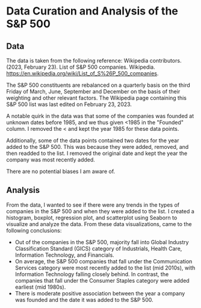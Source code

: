 # Data Curation and Analysis of the S&P 500

## Data
The data is taken from the following reference: Wikipedia contributors. (2023, February 23). List of S&P 500 companies. Wikipedia. https://en.wikipedia.org/wiki/List_of_S%26P_500_companies.

The S&P 500 constituents are rebalanced on a quarterly basis on the third Friday of March, June, September and December on the basis of their weighting and other relevant factors. The Wikipedia page containing this S&P 500 list was last edited on February 23, 2023.

A notable quirk in the data was that some of the companies was founded at unknown dates before 1985, and we thus given <1985 in the "Founded" column. I removed the < and kept the year 1985 for these data points. 

Additionally, some of the data points contained two dates for the year added to the S&P 500. This was because they were added, removed, and then readded to the list. I removed the original date and kept the year the company was most recently added.

There are no potential biases I am aware of. 

## Analysis
From the data, I wanted to see if there were any trends in the types of companies in the S&P 500 and when they were added to the list. I created a histogram, boxplot, regression plot, and scatterplot using Seaborn to visualize and analyze the data. From these data visualizations, came to the following conclusions:

* Out of the companies in the S&P 500, majority fall into Global Industry Classification Standard (GICS) category of Industrials, Health Care, Information Technology, and Financials.
* On average, the S&P 500 companies that fall under the Communication Services category were most recently added to the list (mid 2010s), with Information Technology falling closely behind. In contrast, the companies that fall under the Consumer Staples category were added earliest (mid 1980s).
* There is moderate positive association between the year a company was founded and the date it was added to the S&P 500.
